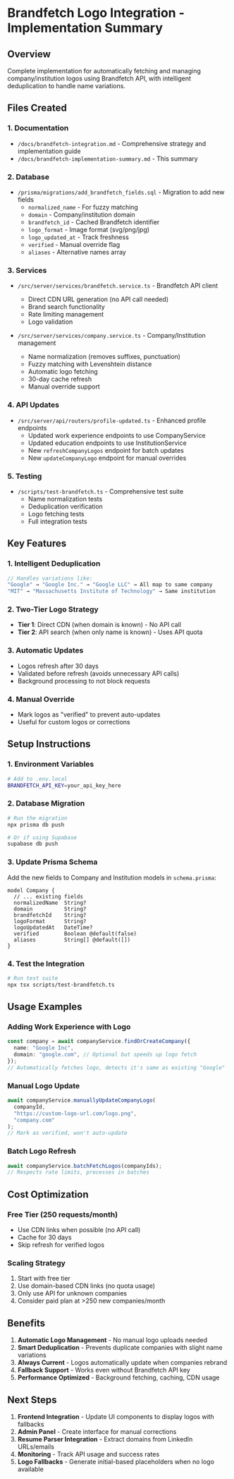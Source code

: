 # Brandfetch Logo Integration - Implementation Summary

## Overview
Complete implementation for automatically fetching and managing company/institution logos using Brandfetch API, with intelligent deduplication to handle name variations.

## Files Created

### 1. Documentation
- `/docs/brandfetch-integration.md` - Comprehensive strategy and implementation guide
- `/docs/brandfetch-implementation-summary.md` - This summary

### 2. Database
- `/prisma/migrations/add_brandfetch_fields.sql` - Migration to add new fields
  - `normalized_name` - For fuzzy matching
  - `domain` - Company/institution domain
  - `brandfetch_id` - Cached Brandfetch identifier
  - `logo_format` - Image format (svg/png/jpg)
  - `logo_updated_at` - Track freshness
  - `verified` - Manual override flag
  - `aliases` - Alternative names array

### 3. Services
- `/src/server/services/brandfetch.service.ts` - Brandfetch API client
  - Direct CDN URL generation (no API call needed)
  - Brand search functionality
  - Rate limiting management
  - Logo validation

- `/src/server/services/company.service.ts` - Company/Institution management
  - Name normalization (removes suffixes, punctuation)
  - Fuzzy matching with Levenshtein distance
  - Automatic logo fetching
  - 30-day cache refresh
  - Manual override support

### 4. API Updates
- `/src/server/api/routers/profile-updated.ts` - Enhanced profile endpoints
  - Updated work experience endpoints to use CompanyService
  - Updated education endpoints to use InstitutionService
  - New `refreshCompanyLogos` endpoint for batch updates
  - New `updateCompanyLogo` endpoint for manual overrides

### 5. Testing
- `/scripts/test-brandfetch.ts` - Comprehensive test suite
  - Name normalization tests
  - Deduplication verification
  - Logo fetching tests
  - Full integration tests

## Key Features

### 1. Intelligent Deduplication
```typescript
// Handles variations like:
"Google" → "Google Inc." → "Google LLC" → All map to same company
"MIT" → "Massachusetts Institute of Technology" → Same institution
```

### 2. Two-Tier Logo Strategy
- **Tier 1**: Direct CDN (when domain is known) - No API call
- **Tier 2**: API search (when only name is known) - Uses API quota

### 3. Automatic Updates
- Logos refresh after 30 days
- Validated before refresh (avoids unnecessary API calls)
- Background processing to not block requests

### 4. Manual Override
- Mark logos as "verified" to prevent auto-updates
- Useful for custom logos or corrections

## Setup Instructions

### 1. Environment Variables
```bash
# Add to .env.local
BRANDFETCH_API_KEY=your_api_key_here
```

### 2. Database Migration
```bash
# Run the migration
npx prisma db push

# Or if using Supabase
supabase db push
```

### 3. Update Prisma Schema
Add the new fields to Company and Institution models in `schema.prisma`:
```prisma
model Company {
  // ... existing fields
  normalizedName  String?
  domain          String?
  brandfetchId    String?
  logoFormat      String?
  logoUpdatedAt   DateTime?
  verified        Boolean @default(false)
  aliases         String[] @default([])
}
```

### 4. Test the Integration
```bash
# Run test suite
npx tsx scripts/test-brandfetch.ts
```

## Usage Examples

### Adding Work Experience with Logo
```typescript
const company = await companyService.findOrCreateCompany({
  name: "Google Inc",
  domain: "google.com", // Optional but speeds up logo fetch
});
// Automatically fetches logo, detects it's same as existing "Google"
```

### Manual Logo Update
```typescript
await companyService.manuallyUpdateCompanyLogo(
  companyId,
  "https://custom-logo-url.com/logo.png",
  "company.com"
);
// Mark as verified, won't auto-update
```

### Batch Logo Refresh
```typescript
await companyService.batchFetchLogos(companyIds);
// Respects rate limits, processes in batches
```

## Cost Optimization

### Free Tier (250 requests/month)
- Use CDN links when possible (no API call)
- Cache for 30 days
- Skip refresh for verified logos

### Scaling Strategy
1. Start with free tier
2. Use domain-based CDN links (no quota usage)
3. Only use API for unknown companies
4. Consider paid plan at >250 new companies/month

## Benefits

1. **Automatic Logo Management** - No manual logo uploads needed
2. **Smart Deduplication** - Prevents duplicate companies with slight name variations
3. **Always Current** - Logos automatically update when companies rebrand
4. **Fallback Support** - Works even without Brandfetch API key
5. **Performance Optimized** - Background fetching, caching, CDN usage

## Next Steps

1. **Frontend Integration** - Update UI components to display logos with fallbacks
2. **Admin Panel** - Create interface for manual corrections
3. **Resume Parser Integration** - Extract domains from LinkedIn URLs/emails
4. **Monitoring** - Track API usage and success rates
5. **Logo Fallbacks** - Generate initial-based placeholders when no logo available